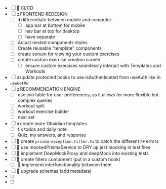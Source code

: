 
- [ ] 🔺 CI/CD
- [ ] ⏫   FRONTEND REDESIGN
	- [ ] ⏫  differentiate between mobile and computer
		- [ ] app bar at bottom for mobile
		- [ ] nav bar at top for desktop
		- [ ] have separate 
	- [ ] Adjust nested components styles
	- [ ] Create reusable "template" components
	- [ ] create screen for viewing your custom exercises
	- [ ] create custom exercise creation screen
		- [ ] ensure custom exercises seamlessly interact with Templates and Workouts
- [ ] ⏫ update protected hooks to use isAuthenticated from useAuth like in `useGetMe`
- [ ]  ⏫  RECOMMENDATION ENGINE
	- [ ] use join table for user preferences, as it allows for more flexible but complex queries
	- [ ] workout split
	- [ ] workout exercise builder
	- [ ] next set
- [ ] ⏫ create more Obsidian templates
	- [ ] fix todos and daily note
	- [ ] Quiz, my answers, and response
- [ ] 🔼 create `prisma-exception.filter.ts` to catch the different `P#` errors
- [ ] 🔼 use mockedPrismaService to DRY up jest mocking in test files
- [ ] 🔼  implement DeepMockProxy and deepMock into existing tests
- [ ] 🔽  create filters component (put in a custom hook)
	- [ ] 🔽 implement interfunctionality between them
- [ ] 🔽 upgrade schemas (add metadata)
- [ ] 
- [ ] 